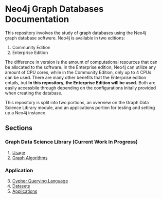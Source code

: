 # Neo4j Graph Databases Documentation

This repository involves the study of graph databases using the Neo4j graph database software. Neo4j is available in two editions:
1. Community Edition
2. Enterprise Edition

The difference in version is the amount of computational resources that can be allocated to the software. In the Enterprise edition, Neo4j can utilize any amount of CPU cores, while in the Community Edition, only up to 4 CPUs can be used. There are many other benefits that the Enterprise edition entails, but
**In this repository, the Enterprise Edition will be used.** Both are easily accessbile through depending on the configurations initally provided when creating the database.

This repository is split into two portions, an overview on the Graph Data Science Library module, and an applications portion for testing and setting up a Neo4j instance.

## Sections

### Graph Data Science Library (Current Work In Progress)

1. [Usage](docs/uses.md)
2. [Graph Algorithms](docs/algorithms.md)

### Application

3. [Cypher Querying Language](cypher/README.md)
4. [Datasets](datasets/README.md)
5. [Applications](apps/README.md)

